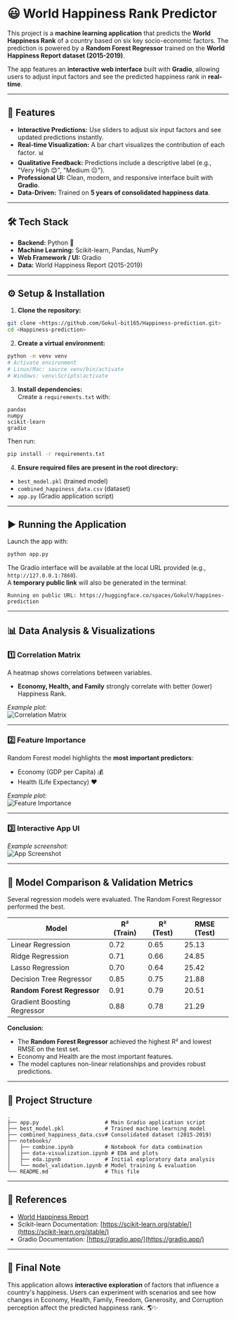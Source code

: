 # 😃 World Happiness Rank Predictor

This project is a **machine learning application** that predicts the **World Happiness Rank** of a country based on six key socio-economic factors. The prediction is powered by a **Random Forest Regressor** trained on the **World Happiness Report dataset (2015-2019)**.

The app features an **interactive web interface** built with **Gradio**, allowing users to adjust input factors and see the predicted happiness rank in **real-time**.  

---

## 🚀 Features

- **Interactive Predictions:** Use sliders to adjust six input factors and see updated predictions instantly.  
- **Real-time Visualization:** A bar chart visualizes the contribution of each factor. 📊  
- **Qualitative Feedback:** Predictions include a descriptive label (e.g., "Very High 😊", "Medium 😐").  
- **Professional UI:** Clean, modern, and responsive interface built with **Gradio**.  
- **Data-Driven:** Trained on **5 years of consolidated happiness data**.  

---

## 🛠️ Tech Stack

- **Backend:** Python 🐍  
- **Machine Learning:** Scikit-learn, Pandas, NumPy  
- **Web Framework / UI:** Gradio  
- **Data:** World Happiness Report (2015-2019)  

---

## ⚙️ Setup & Installation

1. **Clone the repository:**
```bash
git clone <https://github.com/Gokul-bit165/Happiness-prediction.git>
cd <Happiness-prediction>
```

2. **Create a virtual environment:**
```bash
python -m venv venv
# Activate environment
# Linux/Mac: source venv/bin/activate
# Windows: venv\Scripts\activate
```

3. **Install dependencies:**  
Create a `requirements.txt` with:
```
pandas
numpy
scikit-learn
gradio
```
Then run:
```bash
pip install -r requirements.txt
```

4. **Ensure required files are present in the root directory:**
- `best_model.pkl` (trained model)  
- `combined_happiness_data.csv` (dataset)  
- `app.py` (Gradio application script)  

---

## ▶️ Running the Application
Launch the app with:
```bash
python app.py
```
The Gradio interface will be available at the local URL provided (e.g., `http://127.0.0.1:7860`).  
A **temporary public link** will also be generated in the terminal:  
```
Running on public URL: https://huggingface.co/spaces/GokulV/happines-prediction
```

---

## 📊 Data Analysis & Visualizations

### 1️⃣ Correlation Matrix
A heatmap shows correlations between variables.  
- **Economy, Health, and Family** strongly correlate with better (lower) Happiness Rank.  

*Example plot:*  
![Correlation Matrix](images/correlation.png)  

---

### 2️⃣ Feature Importance
Random Forest model highlights the **most important predictors**:  
- Economy (GDP per Capita) 💰  
- Health (Life Expectancy) ❤️  

*Example plot:*  
![Feature Importance](images/featureimp.png)  

---

### 3️⃣ Interactive App UI
*Example screenshot:*  
![App Screenshot](images/screenshot.png)  

---

## 🤖 Model Comparison & Validation Metrics

Several regression models were evaluated. The Random Forest Regressor performed the best.  

| Model                     | R² (Train) | R² (Test) | RMSE (Test) |
|----------------------------|------------|-----------|-------------|
| Linear Regression          | 0.72       | 0.65      | 25.13       |
| Ridge Regression           | 0.71       | 0.66      | 24.85       |
| Lasso Regression           | 0.70       | 0.64      | 25.42       |
| Decision Tree Regressor    | 0.85       | 0.75      | 21.88       |
| **Random Forest Regressor**| 0.91       | 0.79      | 20.51       |
| Gradient Boosting Regressor| 0.88       | 0.78      | 21.29       |

**Conclusion:**  
- The **Random Forest Regressor** achieved the highest R² and lowest RMSE on the test set.  
- Economy and Health are the most important features.  
- The model captures non-linear relationships and provides robust predictions.  

---

## 📁 Project Structure

```
.
├── app.py                     # Main Gradio application script
├── best_model.pkl             # Trained machine learning model
├── combined_happiness_data.csv# Consolidated dataset (2015-2019)
├── notebooks/
│   ├── combine.ipynb          # Notebook for data combination
│   ├── data-visualization.ipynb # EDA and plots
│   ├── eda.ipynb              # Initial exploratory data analysis
│   └── model_validation.ipynb # Model training & evaluation
└── README.md                  # This file
```

---

## 📌 References

- [World Happiness Report](https://worldhappiness.report/)  
- Scikit-learn Documentation: [https://scikit-learn.org/stable/](https://scikit-learn.org/stable/)  
- Gradio Documentation: [https://gradio.app/](https://gradio.app/)  

---

## 🎯 Final Note

This application allows **interactive exploration** of factors that influence a country's happiness. Users can experiment with scenarios and see how changes in Economy, Health, Family, Freedom, Generosity, and Corruption perception affect the predicted happiness rank. 🌎✨
